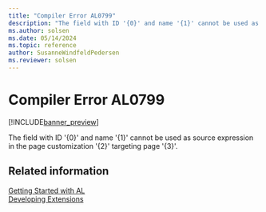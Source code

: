 ```yaml
---
title: "Compiler Error AL0799"
description: "The field with ID '{0}' and name '{1}' cannot be used as source expression in the page customization '{2}' targeting page '{3}'."
ms.author: solsen
ms.date: 05/14/2024
ms.topic: reference
author: SusanneWindfeldPedersen
ms.reviewer: solsen
---
```

[//]: # (START>DO_NOT_EDIT)
[//]: # (IMPORTANT:Do not edit any of the content between here and the END>DO_NOT_EDIT.)
[//]: # (Any modifications should be made in the .xml files in the ModernDev repo.)
# Compiler Error AL0799

[!INCLUDE[banner_preview](../includes/banner_preview.md)]

The field with ID '{0}' and name '{1}' cannot be used as source expression in the page customization '{2}' targeting page '{3}'.


[//]: # (IMPORTANT: END>DO_NOT_EDIT)
## Related information  
[Getting Started with AL](../devenv-get-started.md)  
[Developing Extensions](../devenv-dev-overview.md)  
